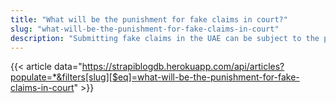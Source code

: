 ```yaml
---
title: "What will be the punishment for fake claims in court?"
slug: "what-will-be-the-punishment-for-fake-claims-in-court"
description: "Submitting fake claims in the UAE can be subject to the provisions of the ‘false accusations’ under the UAE Penal Code."
---
```


{{< article data="https://strapiblogdb.herokuapp.com/api/articles?populate=*&filters[slug][$eq]=what-will-be-the-punishment-for-fake-claims-in-court" >}}

